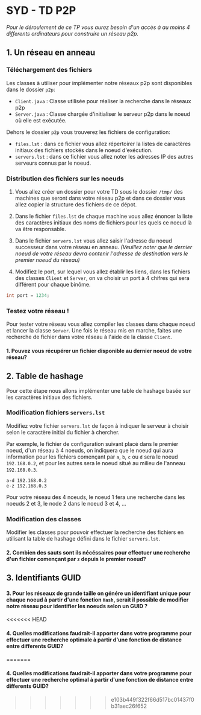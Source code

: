 # SYD - TD P2P

*Pour le déroulement de ce TP vous aurez besoin d'un accès à au moins 4 differents ordinateurs pour construire un réseau p2p.*

## 1. Un réseau en anneau

### Téléchargement des fichiers

Les classes à utiliser pour implémenter notre réseaux p2p sont disponibles dans le dossier `p2p`:
  * `Client.java` : Classe utilisée pour réaliser la recherche dans le réseaux p2p
  * `Server.java` : Classe chargée d'initialiser le serveur p2p dans le noeud où elle est exécutée.

Dehors le dossier `p2p` vous trouverez les fichiers de configuration:
  * `files.lst` : dans ce fichier vous allez répertoirer la listes de caractères initiaux des fichiers stockés dans le noeud d'exécution.
  * `servers.lst` : dans ce fichier vous allez noter les adresses IP des autres serveurs connus par le noeud.

### Distribution des fichiers sur les noeuds

1. Vous allez créer un dossier pour votre TD sous le dossier `/tmp/` des machines que seront dans votre réseau p2p et dans ce dossier vous allez copier la structure des fichiers de ce dépot.

2. Dans le fichier `files.lst` de chaque machine vous allez énoncer la liste des caractères initiaux des noms de fichiers pour les quels ce noeud là va être responsable.

3. Dans le fichier `servers.lst` vous allez saisir l'adresse du noeud successeur dans votre réseau en anneau. 
*(Veuillez noter que le dernier noeud de votre réseau devra contenir l'adresse de destination vers le premier noeud du réseau)*

4. Modifiez le port, sur lequel vous allez établir les liens, dans les fichiers des classes `Client` et `Server`, on va choisir un port à 4 chifres qui sera différent pour chaque binôme.

```java
int port = 1234;
```

### Testez votre réseau !

Pour tester votre réseau vous allez compiler les classes dans chaque noeud et lancer la classe `Server`.
Une fois le réseau mis en marche, faites une recherche de fichier dans votre réseau à l'aide de la classe `Client`.

#### 1. Pouvez vous récupérer un fichier disponible au dernier noeud de votre réseau?

## 2. Table de hashage 

Pour cette étape nous allons implémenter une table de hashage basée sur les caractères initiaux des fichiers.

### Modification fichiers `servers.lst`

Modifiez votre fichier `servers.lst` de façon à indiquer le serveur à choisir selon le caractère initial du fichier à chercher.

Par exemple, le fichier de configuration suivant placé dans le premier noeud, d'un réseau à 4 noeuds, on indiquera que le noeud qui aura information pour les fichiers començant par `a`, `b`, `c` ou `d` sera le noeud `192.168.0.2`, et pour les autres sera le noeud situé au milieu de l'anneau `192.168.0.3`.

```
a-d 192.168.0.2
e-z 192.168.0.3
```

Pour votre réseau des 4 noeuds, le noeud 1 fera une recherche dans les noeuds 2 et 3, le node 2 dans le noeud 3 et 4, ...

### Modification des classes

Modifier les classes pour pouvoir effectuer la recherche des fichiers en utilisant la table de hashage défini dans le fichier `servers.lst`.

#### 2. Combien des sauts sont ils nécéssaires pour effectuer une recherche d'un fichier començant par `z` depuis le premier noeud? 

## 3. Identifiants GUID

#### 3. Pour les réseaux de grande taille on génére un identifiant unique pour chaque noeud à partir d'une fonction `Hash`, serait il possible de modifier notre réseau pour identifier les noeuds selon un GUID ?

<<<<<<< HEAD
#### 4. Quelles modifications faudrait-il apporter dans votre programme pour effectuer une recherche optimale à partir d'une fonction de distance entre differents GUID? 
=======
#### 4. Quelles modifications faudrait-il apporter dans votre programme pour effectuer une recherche optimal à partir d'une fonction de distance entre differents GUID? 
>>>>>>> e103b449f322f66d517bc01437f0b31aec26f652
